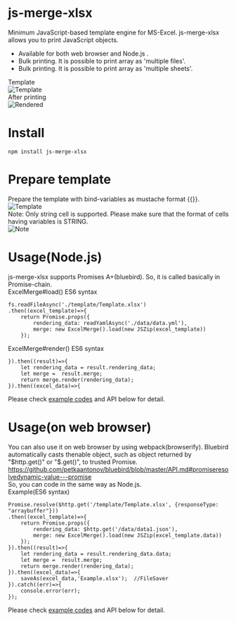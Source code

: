 # js-merge-xlsx  
Minimum JavaScript-based template engine for MS-Excel. js-merge-xlsx allows you to print JavaScript objects.

- Available for both web browser and Node.js .
- Bulk printing. It is possible to print array as 'multiple files'. 
- Bulk printing. It is possible to print array as 'multiple sheets'. 

Template  
![Template](https://raw.githubusercontent.com/hagasatoshi/js-merge-xlsx/master/image/before2.png)  
After printing  
![Rendered](https://raw.githubusercontent.com/hagasatoshi/js-merge-xlsx/master/image/after.png)  

# Install
```
npm install js-merge-xlsx
```

# Prepare template  
Prepare the template with bind-variables as mustache format {{}}.
![Template](https://raw.githubusercontent.com/hagasatoshi/js-merge-xlsx/master/image/before2.png)  
Note: Only string cell is supported. Please make sure that the format of cells having variables is STRING.  
![Note](https://raw.githubusercontent.com/hagasatoshi/js-merge-xlsx/master/image/cell_format.png)

# Usage(Node.js)  
js-merge-xlsx supports Promises A+(bluebird). So, it is called basically in Promise-chain.  
ExcelMerge#load() ES6 syntax  
```
fs.readFileAsync('./template/Template.xlsx')
.then((excel_template)=>{
    return Promise.props({
        rendering_data: readYamlAsync('./data/data.yml'),
        merge: new ExcelMerge().load(new JSZip(excel_template))
    });
```

ExcelMerge#render() ES6 syntax  
```
}).then((result)=>{
    let rendering_data = result.rendering_data;
    let merge =  result.merge;
    return merge.render(rendering_data);
}).then((excel_data)=>{
```

Please check [example codes](https://github.com/hagasatoshi/js-merge-xlsx/tree/master/example/1_node) and API below for detail.

# Usage(on web browser)
You can also use it on web browser by using webpack(browserify). 
Bluebird automatically casts thenable object, such as object returned by "$http.get()" or "$.get()", to trusted Promise. https://github.com/petkaantonov/bluebird/blob/master/API.md#promiseresolvedynamic-value---promise  
So, you can code in the same way as Node.js.    
Example(ES6 syntax)  
```
Promise.resolve($http.get('/template/Template.xlsx', {responseType: "arraybuffer"}))
.then((excel_template)=>{
    return Promise.props({
        rendering_data: $http.get('/data/data1.json'),
        merge: new ExcelMerge().load(new JSZip(excel_template.data))
    });
}).then((result)=>{
    let rendering_data = result.rendering_data.data;
    let merge =  result.merge;
    return merge.render(rendering_data);
}).then((excel_data)=>{
    saveAs(excel_data,'Example.xlsx');  //FileSaver
}).catch((err)=>{
    console.error(err);
});
```

Please check [example codes](https://github.com/hagasatoshi/js-merge-xlsx/tree/master/example/2_express) and API below for detail.
